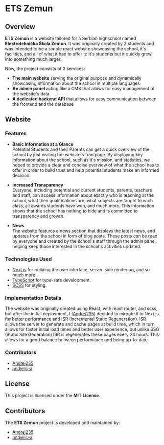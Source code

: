 # ETS Zemun

## Overview

**ETS Zemun** is a website tailored for a Serbian highschool named **Elektrotehnička Škola Zemun**. It was originally created by 2 students and was intended to be a simple react website showcasing the school, it's facilities, and all of what it had to offer to it's students but it quickly grew into something much larger.

Now, the project consists of 3 services:

- **The main website** serving the original purpose and dynamically showcasing information about the school in multiple languages
- **An admin panel** acting like a CMS that allows for easy management of the website's data
- **A dedicated backend API** that allows for easy communication between the frontend and the database

## Website

### Features

- **Basic Information at a Glance**  
  Potential Students and their Parents can get a quick overview of the school by just visiting the website's frontpage. By displaying key information about the school, such as it's mission, and statistics, we hoped to provide a clear and concise overview of what the school has to offer in order to build trust and help potential students make an informed decision.

- **Increased Transparency**  
  Everyone, including potential and current students, parents, teachers and staff, can access information about exactly who is teaching at the school, what their qualifications are, what subjects are taught to each class, all awards students have won, and much more. This information shows that the school has nothing to hide and is committed to transparency and growth.

- **News**  
  The website features a news section that displays the latest news, and updates from the school in form of blog posts. These posts can be read by everyone and created by the school's staff through the admin panel, helping keep those interested in the school's activities updated.

### Technologies Used

  - [Next.js](https://nextjs.org/) for building the user interface, server-side rendering, and so much more.
  - [TypeScript](https://www.typescriptlang.org/) for type-safe development.
  - [SCSS](https://sass-lang.com/) for styling.


### Implementation Details
The website was originally created using React, with react router, and scss, but after the initial deployment, I ([Andrej235](https://github.com/andrej235)) decided to migrate it to Next.js for better performance and ISR (Incremental Static Regeneration).
ISR allows the server to generate and cache pages at build time, which in turn allows for faster initial load times and better user experience, but unlike SSG (Static Site Generation) ISR is regenerates these pages every 24 hours. This allows for a good balance between performance and being up-to-date.

### Contributors
  - [Andrej235](https://github.com/andrej235)
  - [andjelic-a](https://github.com/andjelic-a)

## License

This project is licensed under the **MIT License**.

## Contributors

The **ETS Zemun** project is developed and maintained by:

- [Andrej235](https://github.com/andrej235)
- [andjelic-a](https://github.com/andjelic-a)
